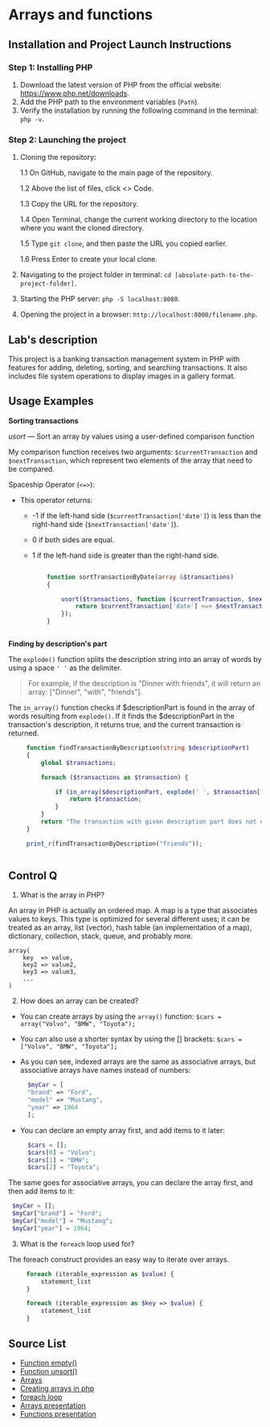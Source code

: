 # Arrays and functions

## Installation and Project Launch Instructions
 
### Step 1: Installing PHP 

1. Download the latest version of PHP from the official website: https://www.php.net/downloads.
2. Add the PHP path to the environment variables (`Path`).
3. Verify the installation by running the following command in the terminal: `php -v`.

### Step 2: Launching the project

1. Cloning the repository:

   1.1 On GitHub, navigate to the main page of the repository.

   1.2 Above the list of files, click <> Code.
   
   1.3 Copy the URL for the repository.

   1.4 Open Terminal, сhange the current working directory to the location where you want the cloned directory.

   1.5 Type `git clone`, and then paste the URL you copied earlier.

   1.6 Press Enter to create your local clone.
   
2. Navigating to the project folder in terminal: `cd [absolute-path-to-the-project-folder]`.
3. Starting the PHP server: `php -S localhost:8080`.
4. Opening the project in a browser: `http://localhost:8000/filename.php`.

## Lab's description 

This project is a banking transaction management system in PHP with features for adding, deleting, sorting, and searching transactions. It also includes file system operations to display images in a gallery format.

## Usage Examples

**Sorting transactions**

*usort* — Sort an array by values using a user-defined comparison function

My comparison function receives two arguments: `$currentTransaction` and `$nextTransaction`, which represent two elements of the array that need to be compared.

Spaceship Operator (`<=>`):
- This operator returns:
  - -1 if the left-hand side (`$currentTransaction['date']`) is less than the right-hand side (`$nextTransaction['date']`).
  - 0 if both sides are equal.
  - 1 if the left-hand side is greater than the right-hand side.

    ```php
    
        function sortTransactionByDate(array &$transactions)
        {

            usort($transactions, function ($currentTransaction, $nextTransaction) {
                return $currentTransaction['date'] <=> $nextTransaction['date'];
            });
        }
    
    ```

<img scr="docs-images/sorting.png">

**Finding by description's part**

The `explode()` function splits the description string into an array of words by using a space `' '` as the delimiter. 

>For example, if the description is "Dinner with friends", it will return an array: 
>["Dinner", "with", "friends"].

The `in_array()` function checks if $descriptionPart is found in the array of words resulting from `explode()`. If it finds the $descriptionPart in the transaction's description, it returns true, and the current transaction is returned.

   ```php
        function findTransactionByDescription(string $descriptionPart)
        {
            global $transactions;

            foreach ($transactions as $transaction) {

                if (in_array($descriptionPart, explode(' ', $transaction['description']))) {
                    return $transaction;
                }
            }
            return "The transaction with given description part does not exist!";
        }

        print_r(findTransactionByDescription("friends"));
   ```

<img scr="docs-images/description.png">

## Control Q

1. What is the array in PHP?

An array in PHP is actually an ordered map. A map is a type that associates values to keys. This type is optimized for several different uses; it can be treated as an array, list (vector), hash table (an implementation of a map), dictionary, collection, stack, queue, and probably more.

    array(
        key  => value,
        key2 => value2,
        key3 => value3,
        ...
    )

2. How does an array can be created? 

 - You can create arrays by using the `array()` function: `$cars = array("Volvo", "BMW", "Toyota");`
 - You can also use a shorter syntax by using the [] brackets: `$cars = ["Volvo", "BMW", "Toyota"];`
 - As you can see, indexed arrays are the same as associative arrays, but associative arrays have names instead of numbers: 

    ```php
      $myCar = [
      "brand" => "Ford",
      "model" => "Mustang",
      "year" => 1964
      ];
    ```

 - You can declare an empty array first, and add items to it later: 

    ```php
      $cars = [];
      $cars[0] = "Volvo";
      $cars[1] = "BMW";
      $cars[2] = "Toyota";
    ```
 The same goes for associative arrays, you can declare the array first, and then add items to it:

   ```php
    $myCar = [];
    $myCar["brand"] = "Ford";
    $myCar["model"] = "Mustang";
    $myCar["year"] = 1964;
   ```

3. What is the `foreach` loop used for?

The foreach construct provides an easy way to iterate over arrays.

   ```php
        foreach (iterable_expression as $value) {
            statement_list
        }
   ```

   ```php
        foreach (iterable_expression as $key => $value) {
            statement_list
        }
   ```

## Source List

- [Function empty()](https://www.php.net/manual/en/function.empty.php)
- [Function unsort()](https://www.php.net/manual/en/function.usort.php)
- [Arrays](https://www.php.net/manual/en/function.usort.php)
- [Creating arrays in php](https://www.w3schools.com/php/php_arrays_create.asp)
- [foreach loop](https://www.php.net/manual/en/control-structures.foreach.php)
- [Arrays presentation](https://moodle.usm.md/pluginfile.php/760291/mod_resource/content/1/%28PHP%29%20Arrays.pdf)
- [Functions presentation](https://moodle.usm.md/pluginfile.php/761090/mod_resource/content/2/%28PHP%29%20Functions.pdf)

